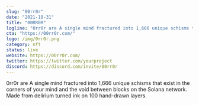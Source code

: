 ```yaml
---
slug: "00rr0r"
date: "2021-10-31"
title: "00RR0R"
logline: "0rr0r are A single mind fractured into 1,666 unique schisms that exist in the corners of your mind and the void between blocks on the Solana network. Made from delirium turned ink on 100 hand-drawn layers."
cta: "https://00rr0r.com/"
logo: /img/0rr0r.png
category: nft
status: live
website: https://00rr0r.com/
twitter: https://twitter.com/yourproject
discord: https://discord.com/invite/00rr0r
---
```


0rr0r are A single mind fractured into 1,666 unique schisms that exist in the corners of your mind and the void between blocks on the Solana network. Made from delirium turned ink on 100 hand-drawn layers.
